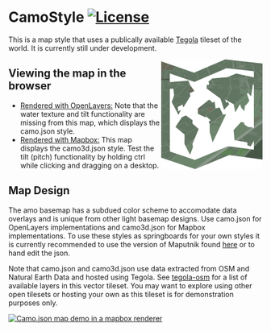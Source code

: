 # CamoStyle [![License](https://img.shields.io/badge/License-BSD%202--Clause-orange.svg)](https://opensource.org/licenses/BSD-2-Clause)
This is a map style that uses a publically available [Tegola](https://github.com/terranodo/tegola) tileset of the world. It is currently still under development.

<img align="right" alt="TegolaCamoStyle" src="logo.png" />

## Viewing the map in the browser
- [Rendered with OpenLayers:](https://htmlpreview.github.io/?https://github.com/PetersonGIS/CamoStyle/blob/master/live-map.html)
Note that the water texture and tilt functionality are missing from this map, which displays the camo.json style.
- [Rendered with Mapbox:](http://www.gretchenpeterson.com/live-map-mapbox.html) 
This map displays the camo3d.json style. Test the tilt (pitch) functionality by holding ctrl while clicking and dragging on a desktop. 

## Map Design

The amo basemap has a subdued color scheme to accomodate data overlays and is unique from other light basemap designs. Use camo.json for OpenLayers implementations and camo3d.json for Mapbox implementations. To use these styles as springboards for your own styles it is currently recommended to use the version of Maputnik found [here](https://justenpalmer.github.io/editor) or to hand edit the json. 

Note that camo.json and camo3d.json use data extracted from OSM and Natural Earth Data and hosted using Tegola. See [tegola-osm](https://github.com/terranodo/tegola-osm) for a list of available layers in this vector tileset. You may want to explore using other open tilesets or hosting your own as this tileset is for demonstration purposes only.

[![Camo.json map demo in a mapbox renderer](demo.gif)](http://www.gretchenpeterson.com/live-map-mapbox.html#14.66/50.7173/7.1318/-52/60)

 
